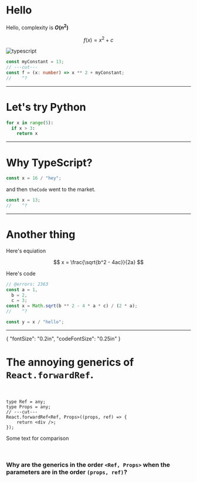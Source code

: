 # Hello

Hello, complexity is **$O(n^2)$**

$$
f(x) = x^2 + c
$$

![typescript](https://www.freepnglogos.com/uploads/cat-png/cat-sweety-white-brown-11.png?width=1.5in)

```ts twoslash
const myConstant = 13;
// ---cut---
const f = (x: number) => x ** 2 + myConstant;
//    ^?
```

---

# Let's try Python

```python
for x in range(5):
  if x > 3:
    return x
```

---

# Why TypeScript?

```js
const x = 16 / "hey";
```

and then `theCode` went to the market.


```ts twoslash
const x = 13;
//    ^?
```

---

# Another thing

Here's equiation

$$
x = \frac{\sqrt{b^2 - 4ac}}{2a}
$$

Here's code

```ts twoslash
// @errors: 2363
const a = 1,
  b = 2,
  c = 3;
const x = Math.sqrt(b ** 2 - 4 * a * c) / (2 * a);
//    ^?

const y = x / "hello";
```

---

{ "fontSize": "0.2in", "codeFontSize": "0.25in" }

# The annoying generics of `React.forwardRef`.

&nbsp;

```tsx twoslash {1}
type Ref = any;
type Props = any;
// ---cut---
React.forwardRef<Ref, Props>((props, ref) => {
	return <div />;
});
```

Some text for comparison

&nbsp;

### **Why** are the generics in the order `<Ref, Props>` when the parameters are in the order `(props, ref)`?
